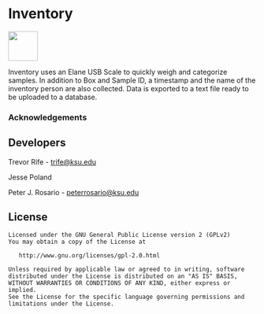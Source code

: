# Inventory 
<a href="https://play.google.com/store/apps/details?id=org.wheatgenetics.inventory">
    <img src="https://play.google.com/intl/en_us/badges/images/generic/en-play-badge.png" height="60">
</a>

Inventory uses an Elane USB Scale to quickly weigh and categorize samples. In addition to Box and Sample ID, a timestamp and the name of the inventory person are also collected. Data is exported to a text file ready to be uploaded to a database.

### Acknowledgements
## Developers
Trevor Rife - trife@ksu.edu

Jesse Poland

Peter J. Rosario - peterrosario@ksu.edu

## License
    Licensed under the GNU General Public License version 2 (GPLv2)
    You may obtain a copy of the License at

       http://www.gnu.org/licenses/gpl-2.0.html

    Unless required by applicable law or agreed to in writing, software
    distributed under the License is distributed on an "AS IS" BASIS,
    WITHOUT WARRANTIES OR CONDITIONS OF ANY KIND, either express or implied.
    See the License for the specific language governing permissions and
    limitations under the License.
